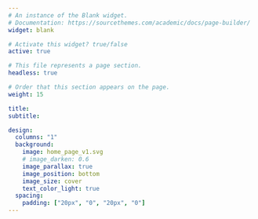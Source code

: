 ```yaml
---
# An instance of the Blank widget.
# Documentation: https://sourcethemes.com/academic/docs/page-builder/
widget: blank

# Activate this widget? true/false
active: true

# This file represents a page section.
headless: true

# Order that this section appears on the page.
weight: 15

title: 
subtitle:

design:
  columns: "1"
  background:
    image: home_page_v1.svg
    # image_darken: 0.6
    image_parallax: true
    image_position: bottom
    image_size: cover
    text_color_light: true
  spacing:
    padding: ["20px", "0", "20px", "0"]
---
```


<div id='header-text' style="height: 30vh">

</div>
